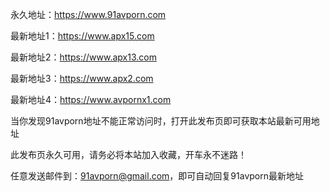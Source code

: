永久地址：https://www.91avporn.com 

最新地址1：https://www.apx15.com

最新地址2：https://www.apx13.com

最新地址3：https://www.apx2.com

最新地址4：https://www.avpornx1.com

当你发现91avporn地址不能正常访问时，打开此发布页即可获取本站最新可用地址

此发布页永久可用，请务必将本站加入收藏，开车永不迷路！

任意发送邮件到：91avporn@gmail.com，即可自动回复91avporn最新地址
